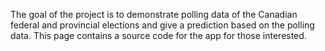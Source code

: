 The goal of the project is to demonstrate polling data of the Canadian federal and provincial elections and give a prediction based on the polling data. This page contains a source code for the app for those interested.
